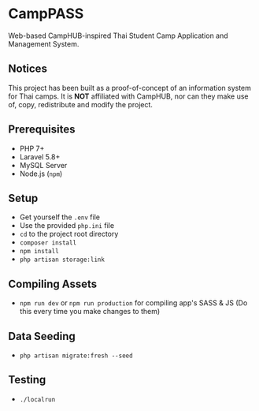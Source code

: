 # CampPASS
Web-based CampHUB-inspired Thai Student Camp Application and Management System.

## Notices
This project has been built as a proof-of-concept of an information system for Thai camps. It is **NOT** affiliated with CampHUB, nor can they make use of, copy, redistribute and modify the project.

## Prerequisites
- PHP 7+
- Laravel 5.8+
- MySQL Server
- Node.js (`npm`)

## Setup
- Get yourself the `.env` file
- Use the provided `php.ini` file
- `cd` to the project root directory
- `composer install`
- `npm install`
- `php artisan storage:link`

## Compiling Assets
- `npm run dev` or `npm run production` for compiling app's SASS & JS (Do this every time you make changes to them)

## Data Seeding
- `php artisan migrate:fresh --seed`

## Testing
- `./localrun`
